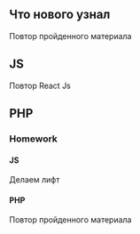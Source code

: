 

## Что нового узнал 
Повтор пройденного материала
## JS 

Повтор React Js


## PHP 

### Homework
#### JS 
Делаем лифт

#### PHP 
Повтор пройденного материала



